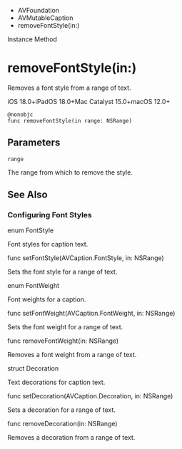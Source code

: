 

- AVFoundation
- AVMutableCaption
-  removeFontStyle(in:) 

Instance Method

# removeFontStyle(in:)

Removes a font style from a range of text.

iOS 18.0+iPadOS 18.0+Mac Catalyst 15.0+macOS 12.0+

``` source
@nonobjc
func removeFontStyle(in range: NSRange)
```

## Parameters 

`range`  

The range from which to remove the style.

## See Also

### Configuring Font Styles

enum FontStyle

Font styles for caption text.

func setFontStyle(AVCaption.FontStyle, in: NSRange)

Sets the font style for a range of text.

enum FontWeight

Font weights for a caption.

func setFontWeight(AVCaption.FontWeight, in: NSRange)

Sets the font weight for a range of text.

func removeFontWeight(in: NSRange)

Removes a font weight from a range of text.

struct Decoration

Text decorations for caption text.

func setDecoration(AVCaption.Decoration, in: NSRange)

Sets a decoration for a range of text.

func removeDecoration(in: NSRange)

Removes a decoration from a range of text.

